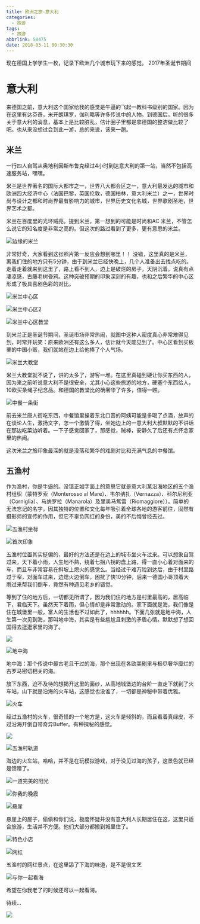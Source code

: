 ```yaml
---
title: 欧洲之旅-意大利
categories: 
  - 旅游
tags:
  - 旅游
abbrlink: 58475
date: 2018-03-11 00:30:30
---
```


现在德国上学学生一枚，记录下欧洲几个城市玩下来的感觉。
2017年圣诞节期间

# 意大利

来德国之前，意大利这个国家给我的感觉是牛逼的飞起一教科书级别的国家。因为在这里有达芬奇，米开朗琪罗，伽利略等许多传说中的人物。到德国后，听的很多关于意大利的消息，基本上是比较脏乱，估计圈子里都是拿德国的整洁做比较了吧。也从来没想过会到此一游，总的来说，该来一趟。


## 米兰

一行四人自驾从奥地利因斯布鲁克经过4小时到达意大利的第一站，当然不包括高速服务站，嘿嘿。

米兰是世界著名的国际大都市之一，世界八大都会区之一，意大利最发达的城市和欧洲四大经济中心（法国巴黎，英国伦敦，德国柏林，意大利米兰）之一，世界时尚与设计之都和时尚界最有影响力的城市，世界历史文化名城，世界歌剧圣地，世界艺术之都。

米兰在百度里的光环贼亮。提到米兰，第一想到的可能是时尚和AC 米兰，不管怎么说它的知名度是非常之高的。但这次的路过看到了更多，更有意思的米兰。

![边缘的米兰](http://7xonju.com1.z0.glb.clouddn.com/image/travel/%E8%BE%B9%E7%BC%98%E7%9A%84%E7%B1%B3%E5%85%B0.JPG)

非常好奇，大家看到这张照片第一反应会想到哪里！！ 没错，这里真的是米兰，离我们住的地方只有5分钟，由于到米兰已经快晚上，几个人准备出去找点吃的。走着走着就来到这里了，路上看不到人，边上是破烂的房子，天阴沉着。说真有点凄凉感，古藤老树昏鸦。这种突破预期的印象深刻的有趣，也和之后繁华的中心区形成了极具喜剧色彩的对比。

![米兰中心区](http://7xonju.com1.z0.glb.clouddn.com/image/travel/%E7%B1%B3%E5%85%B0%E4%B8%AD%E5%BF%83%E5%8C%BA.JPG)

![米兰中心区2](http://7xonju.com1.z0.glb.clouddn.com/image/travel/%E7%B1%B3%E5%85%B0%E4%B8%AD%E5%BF%83%E5%8C%BA2.JPG)

![米兰中心区教堂](http://7xonju.com1.z0.glb.clouddn.com/image/travel/%E7%B1%B3%E5%85%B0%E4%B8%AD%E5%BF%83%E5%8C%BA%E6%95%99%E5%A0%82.JPG)

到米兰正是圣诞节期间，圣诞市场非常热闹，就图中这种人密度真心非常难得见到，时常开玩笑：原来欧洲还有这么多人，估计就今天能见到了。中心区看到买板栗的中国小贩，我们就站在边上给他捧了个人气场。

![米兰大教堂](http://7xonju.com1.z0.glb.clouddn.com/image/travel/%E7%B1%B3%E5%85%B0%E5%A4%A7%E6%95%99%E5%A0%82.JPG)

米兰大教堂就不说了，讲的太多了，游客一堆。在这里真碰到硬让你买东西的人，因为来之前听说意大利不是很安全，尤其小心这些旅游的地方，硬塞个东西给人，10欧买条绳子纪念品。和德国的教堂比的确奢华了许多，值得一瞧。

![中餐一条街](http://7xonju.com1.z0.glb.clouddn.com/image/travel/%E7%B1%B3%E5%85%B0%E4%B8%AD%E9%A4%90%E4%B8%80%E6%9D%A1%E8%A1%97.JPG)

前去米兰唐人街吃东西，中餐馆里操着东北口音的阿姨可能是多喝了点酒，放声的在谈论人生，激扬文字，怎一个激情了得，坐她边上的一意大利大叔默默的不讲话在那边吃菜边听着。一下子感觉回家了，那感觉，贼棒，安静久了后还有点怀念家里的热闹。

这次米兰之旅印象最深的就是没落和繁华的戏剧对比和充满气息的中餐馆。


## 五渔村

作为渔村，你是牛逼的。没错正如字面上的意思它就是意大利某沿海地区的五个渔村组织（蒙特罗索（Monterosso al Mare）、韦尔纳扎（Vernazza）、科尔尼利亚（Corniglia）、马纳罗拉（Manarola）及里奥马焦雷（Riomaggiore））。简单的无法忘记的名字，因其独特的位置和文化每年吸引着全球各地的游客前往，固然有摄影师的宣传的作用，但它不辜负网红的身份，美的不后悔曾经去过。

![五渔村坐标](http://7xonju.com1.z0.glb.clouddn.com/image/travel/%E4%BA%94%E6%B8%94%E6%9D%91%E5%9C%B0%E5%9B%BE.PNG)

![首次印象](http://7xonju.com1.z0.glb.clouddn.com/image/travel/%E4%BA%94%E6%B8%94%E6%9D%91hallo.JPG)

五渔村位置其实挺偏的，最好的方法还是在边上的城市坐火车过来。可以想象自驾过来，天下着小雨，人生地不熟，绕着七拐八拐的盘上路，得一直小心着对面来的车，而且车非常容易在斜坡上熄火的感觉么。当经过千难万险到达后，由于村里路过于窄，对面车过来，边熄火边倒车，困扰了快10分钟，后来一德国小哥顶着大雨过来帮我们倒车，竟然有种遇见老乡的错觉。


等到了住的地方后，一切都无所谓了，因为我们住的地方是村里最高的，居高临下，君临天下。虽然天下着雨，但心情却是非常激动的。家下面就是海，我们像是住在城堡里一般，富人的生活也不过如此了，hhhhhh。下面几张就是地中海，人生第一次见到海，那叫地中海，其实是有些尴尬且刺激的矛盾心情。默默想了想回国得去逛逛家里的海了。

![](http://7xonju.com1.z0.glb.clouddn.com/image/travel/%E4%BA%94%E6%B8%94%E6%9D%91%E6%B5%B7.JPG)

![地中海](http://7xonju.com1.z0.glb.clouddn.com/image/travel/%E4%BA%94%E6%B8%94%E6%9D%91%E6%B5%B72.JPG)

地中海：那个传说中最古老且干过的海，那个出现在各欧美剧里与极尽奢华糜烂的古罗马密切相关的海。

放下东西，迫不及待的想揭开这里的面纱，从高地城堡边的台阶一直走下就到了火车站，山下就是沿海的火车站，这感觉也没谁了，一切都是神秘中带着优雅。

![火车](http://7xonju.com1.z0.glb.clouddn.com/image/travel/%E4%BA%94%E6%B8%94%E6%9D%91%E7%81%AB%E8%BD%A6.JPG)

经过五渔村的火车，很奇怪的一个地方是，这火车是倾斜的，而且看着真绿皮，不过沿海开倒自带奇异Buffer。有种探秘的感觉。

![](http://7xonju.com1.z0.glb.clouddn.com/image/travel/%E4%BA%94%E6%B8%94%E6%9D%91%E8%BD%A8%E9%81%93.JPG)

![五渔村轨道](http://7xonju.com1.z0.glb.clouddn.com/image/travel/%E4%BA%94%E6%B8%94%E6%9D%91%E8%BD%A8%E9%81%932.JPG)

海边的火车站，哈哈，并不是在玩模拟游戏，对于没见过海的孩子，这景色就已经是馈赠了。

![一道完美的阳光](http://7xonju.com1.z0.glb.clouddn.com/image/travel/%E4%BA%94%E6%B8%94%E6%9D%91%E9%98%B3%E5%85%89.JPG)

![你我的晚霞](http://7xonju.com1.z0.glb.clouddn.com/image/travel/%E4%BA%94%E6%B8%94%E6%9D%91%E6%99%9A%E9%9C%9E.JPG)

![悬崖](http://7xonju.com1.z0.glb.clouddn.com/image/travel/%E4%BA%94%E6%B8%94%E6%9D%91%E6%82%AC%E5%B4%96.JPG)

悬崖上的屋子，偷偷和你们说，极度怀疑并没有意大利人长期居住在这，这里只适合旅游，生活并不方便。他们大部分都搬到城里住了。

![特色小店](http://7xonju.com1.z0.glb.clouddn.com/image/travel/%E4%BA%94%E6%B8%94%E6%9D%91%E5%B0%8F%E5%BA%97.JPG)

![网红](http://7xonju.com1.z0.glb.clouddn.com/image/travel/%E4%BA%94%E6%B8%94%E6%9D%91haupt.JPG)

五渔村的网红景点，在这里舔了下海的味道，是不是很文艺

![与你一起看海](http://7xonju.com1.z0.glb.clouddn.com/image/travel/%E4%BA%94%E6%B8%94%E6%9D%91%E4%B8%8E%E4%BD%A0%E4%B8%80%E8%B5%B7%E7%9C%8B%E6%B5%B7.JPG)

希望在你我老了的时候还可以一起看海。

待续...

![](http://7xonju.com1.z0.glb.clouddn.com/image/logo/mainlogo.png)


